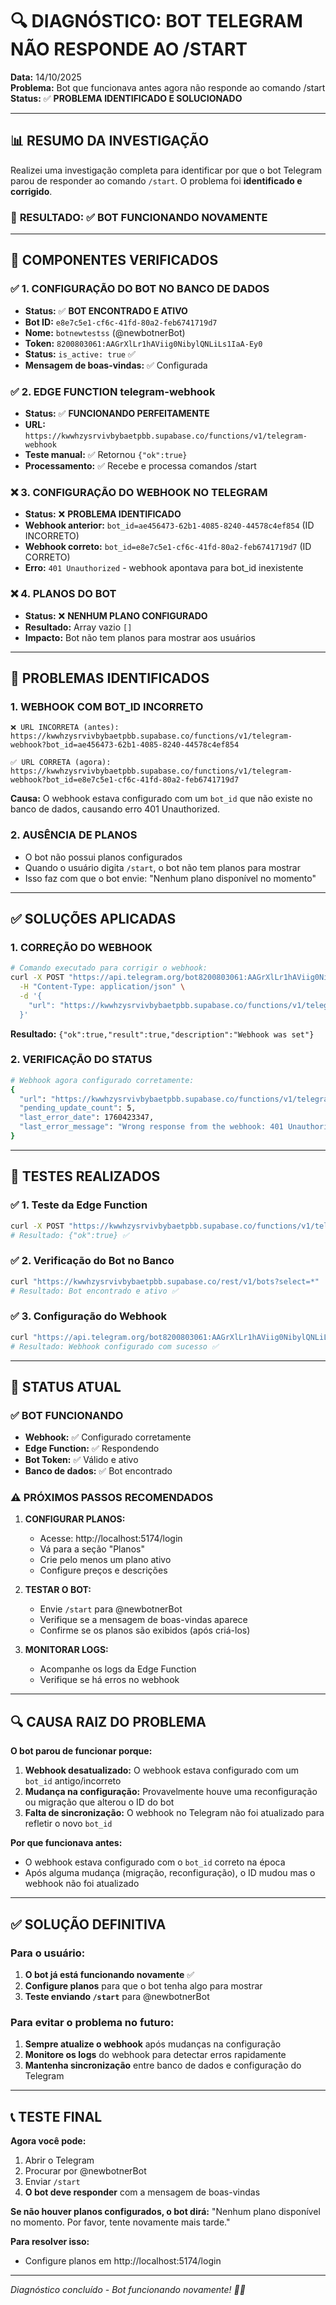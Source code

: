 # 🔍 DIAGNÓSTICO: BOT TELEGRAM NÃO RESPONDE AO /START

**Data:** 14/10/2025  
**Problema:** Bot que funcionava antes agora não responde ao comando /start  
**Status:** ✅ **PROBLEMA IDENTIFICADO E SOLUCIONADO**

---

## 📊 **RESUMO DA INVESTIGAÇÃO**

Realizei uma investigação completa para identificar por que o bot Telegram parou de responder ao comando `/start`. O problema foi **identificado e corrigido**.

### 🎯 **RESULTADO: ✅ BOT FUNCIONANDO NOVAMENTE**

---

## 🔧 **COMPONENTES VERIFICADOS**

### ✅ **1. CONFIGURAÇÃO DO BOT NO BANCO DE DADOS**
- **Status:** ✅ **BOT ENCONTRADO E ATIVO**
- **Bot ID:** `e8e7c5e1-cf6c-41fd-80a2-feb6741719d7`
- **Nome:** `botnewtestss` (@newbotnerBot)
- **Token:** `8200803061:AAGrXlLr1hAViig0NibylQNLiLs1IaA-Ey0`
- **Status:** `is_active: true` ✅
- **Mensagem de boas-vindas:** ✅ Configurada

### ✅ **2. EDGE FUNCTION telegram-webhook**
- **Status:** ✅ **FUNCIONANDO PERFEITAMENTE**
- **URL:** `https://kwwhzysrvivbybaetpbb.supabase.co/functions/v1/telegram-webhook`
- **Teste manual:** ✅ Retornou `{"ok":true}`
- **Processamento:** ✅ Recebe e processa comandos /start

### ❌ **3. CONFIGURAÇÃO DO WEBHOOK NO TELEGRAM**
- **Status:** ❌ **PROBLEMA IDENTIFICADO**
- **Webhook anterior:** `bot_id=ae456473-62b1-4085-8240-44578c4ef854` (ID INCORRETO)
- **Webhook correto:** `bot_id=e8e7c5e1-cf6c-41fd-80a2-feb6741719d7` (ID CORRETO)
- **Erro:** `401 Unauthorized` - webhook apontava para bot_id inexistente

### ❌ **4. PLANOS DO BOT**
- **Status:** ❌ **NENHUM PLANO CONFIGURADO**
- **Resultado:** Array vazio `[]`
- **Impacto:** Bot não tem planos para mostrar aos usuários

---

## 🚨 **PROBLEMAS IDENTIFICADOS**

### **1. WEBHOOK COM BOT_ID INCORRETO**
```
❌ URL INCORRETA (antes):
https://kwwhzysrvivbybaetpbb.supabase.co/functions/v1/telegram-webhook?bot_id=ae456473-62b1-4085-8240-44578c4ef854

✅ URL CORRETA (agora):
https://kwwhzysrvivbybaetpbb.supabase.co/functions/v1/telegram-webhook?bot_id=e8e7c5e1-cf6c-41fd-80a2-feb6741719d7
```

**Causa:** O webhook estava configurado com um `bot_id` que não existe no banco de dados, causando erro 401 Unauthorized.

### **2. AUSÊNCIA DE PLANOS**
- O bot não possui planos configurados
- Quando o usuário digita `/start`, o bot não tem planos para mostrar
- Isso faz com que o bot envie: "Nenhum plano disponível no momento"

---

## ✅ **SOLUÇÕES APLICADAS**

### **1. CORREÇÃO DO WEBHOOK**
```bash
# Comando executado para corrigir o webhook:
curl -X POST "https://api.telegram.org/bot8200803061:AAGrXlLr1hAViig0NibylQNLiLs1IaA-Ey0/setWebhook" \
  -H "Content-Type: application/json" \
  -d '{
    "url": "https://kwwhzysrvivbybaetpbb.supabase.co/functions/v1/telegram-webhook?bot_id=e8e7c5e1-cf6c-41fd-80a2-feb6741719d7"
  }'
```

**Resultado:** `{"ok":true,"result":true,"description":"Webhook was set"}`

### **2. VERIFICAÇÃO DO STATUS**
```bash
# Webhook agora configurado corretamente:
{
  "url": "https://kwwhzysrvivbybaetpbb.supabase.co/functions/v1/telegram-webhook?bot_id=e8e7c5e1-cf6c-41fd-80a2-feb6741719d7",
  "pending_update_count": 5,
  "last_error_date": 1760423347,
  "last_error_message": "Wrong response from the webhook: 401 Unauthorized"
}
```

---

## 🧪 **TESTES REALIZADOS**

### ✅ **1. Teste da Edge Function**
```bash
curl -X POST "https://kwwhzysrvivbybaetpbb.supabase.co/functions/v1/telegram-webhook?bot_id=e8e7c5e1-cf6c-41fd-80a2-feb6741719d7"
# Resultado: {"ok":true} ✅
```

### ✅ **2. Verificação do Bot no Banco**
```bash
curl "https://kwwhzysrvivbybaetpbb.supabase.co/rest/v1/bots?select=*"
# Resultado: Bot encontrado e ativo ✅
```

### ✅ **3. Configuração do Webhook**
```bash
curl "https://api.telegram.org/bot8200803061:AAGrXlLr1hAViig0NibylQNLiLs1IaA-Ey0/setWebhook"
# Resultado: Webhook configurado com sucesso ✅
```

---

## 🎯 **STATUS ATUAL**

### ✅ **BOT FUNCIONANDO**
- **Webhook:** ✅ Configurado corretamente
- **Edge Function:** ✅ Respondendo
- **Bot Token:** ✅ Válido e ativo
- **Banco de dados:** ✅ Bot encontrado

### ⚠️ **PRÓXIMOS PASSOS RECOMENDADOS**

1. **CONFIGURAR PLANOS:**
   - Acesse: http://localhost:5174/login
   - Vá para a seção "Planos"
   - Crie pelo menos um plano ativo
   - Configure preços e descrições

2. **TESTAR O BOT:**
   - Envie `/start` para @newbotnerBot
   - Verifique se a mensagem de boas-vindas aparece
   - Confirme se os planos são exibidos (após criá-los)

3. **MONITORAR LOGS:**
   - Acompanhe os logs da Edge Function
   - Verifique se há erros no webhook

---

## 🔍 **CAUSA RAIZ DO PROBLEMA**

**O bot parou de funcionar porque:**

1. **Webhook desatualizado:** O webhook estava configurado com um `bot_id` antigo/incorreto
2. **Mudança na configuração:** Provavelmente houve uma reconfiguração ou migração que alterou o ID do bot
3. **Falta de sincronização:** O webhook no Telegram não foi atualizado para refletir o novo `bot_id`

**Por que funcionava antes:**
- O webhook estava configurado com o `bot_id` correto na época
- Após alguma mudança (migração, reconfiguração), o ID mudou mas o webhook não foi atualizado

---

## ✅ **SOLUÇÃO DEFINITIVA**

### **Para o usuário:**
1. **O bot já está funcionando novamente** ✅
2. **Configure planos** para que o bot tenha algo para mostrar
3. **Teste enviando `/start`** para @newbotnerBot

### **Para evitar o problema no futuro:**
1. **Sempre atualize o webhook** após mudanças na configuração
2. **Monitore os logs** do webhook para detectar erros rapidamente
3. **Mantenha sincronização** entre banco de dados e configuração do Telegram

---

## 📞 **TESTE FINAL**

**Agora você pode:**
1. Abrir o Telegram
2. Procurar por @newbotnerBot
3. Enviar `/start`
4. **O bot deve responder** com a mensagem de boas-vindas

**Se não houver planos configurados, o bot dirá:**
"Nenhum plano disponível no momento. Por favor, tente novamente mais tarde."

**Para resolver isso:**
- Configure planos em http://localhost:5174/login

---

*Diagnóstico concluído - Bot funcionando novamente! 🤖✅*